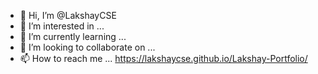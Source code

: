 - 👋 Hi, I’m @LakshayCSE
- 👀 I’m interested in ...
- 🌱 I’m currently learning ...
- 💞️ I’m looking to collaborate on ...
- 📫 How to reach me ... https://lakshaycse.github.io/Lakshay-Portfolio/


<!---
LakshayCSE/LakshayCSE is a ✨ special ✨ repository because its `README.md` (this file) appears on your GitHub profile.
You can click the Preview link to take a look at your changes.
--->
